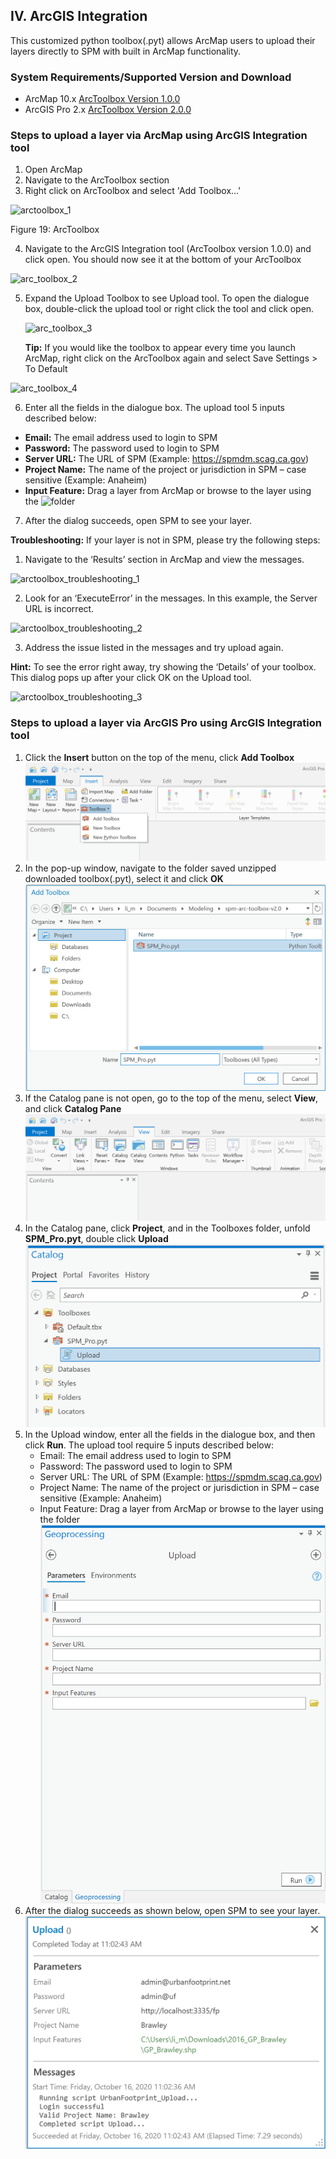 ## **IV.	ArcGIS Integration**

This customized python toolbox(.pyt) allows ArcMap users to upload their layers directly to SPM with built in ArcMap functionality.

### **System Requirements/Supported Version and Download**
 - ArcMap 10.x [ArcToolbox Version 1.0.0](https://s3-us-west-2.amazonaws.com/uf-provisioning/urbanfootprint-arc-toolbox-v1.0.0.zip)
 - ArcGIS Pro 2.x [ArcToolbox Version 2.0.0](files/spm-arc-toolbox-v2.0.zip)

### **Steps to upload a layer via ArcMap using ArcGIS Integration tool**
1. Open ArcMap
2. Navigate to the ArcToolbox section
3. Right click on ArcToolbox and select 'Add Toolbox...'

  ![arctoolbox_1](images/scag_10_11_17/arctoolbox_1.png)

  Figure 19: ArcToolbox

4. Navigate to the ArcGIS Integration tool (ArcToolbox version 1.0.0) and click open. You should now see it at the bottom of your ArcToolbox

  ![arc_toolbox_2](images/scag_10_11_17/arctoolbox_2.png)

5. Expand the Upload Toolbox to see Upload tool. To open the dialogue box, double-click the upload tool or right click the tool and click open.  

    ![arc_toolbox_3](images/scag_10_11_17/arctoolbox_3.png)

    **Tip:** If you would like the toolbox to appear every time you launch ArcMap, right click on the ArcToolbox again and select Save Settings > To Default

  ![arc_toolbox_4](images/scag_10_11_17/arctoolbox_4.png)

6.	Enter all the fields in the dialogue box. The upload tool 5 inputs described below:

  - **Email:** The email address used to login to SPM
  - **Password:** The password used to login to SPM
  - **Server URL:** The URL of SPM (Example: https://spmdm.scag.ca.gov)
  - **Project Name:** The name of the project or jurisdiction in SPM – case sensitive (Example: Anaheim)
  - **Input Feature:** Drag a layer from ArcMap or browse to the layer using the ![folder](images/scag_10_11_17/folder.png)

7.	After the dialog succeeds, open SPM to see your layer.

**Troubleshooting:** If your layer is not in SPM, please try the following steps:

1.	Navigate to the ‘Results’ section in ArcMap and view the messages.

  ![arctoolbox_troubleshooting_1](images/scag_10_11_17/arctoolbox_troubleshooting_1.png)

2.	Look for an ‘ExecuteError’ in the messages. In this example, the Server URL is incorrect.

  ![arctoolbox_troubleshooting_2](images/scag_10_11_17/arctoolbox_troubleshooting_2.png)

3.	Address the issue listed in the messages and try upload again.

  **Hint:** To see the error right away, try showing the ‘Details’ of your toolbox. This dialog pops up after your click OK on the Upload tool.

  ![arctoolbox_troubleshooting_3](images/scag_10_11_17/arctoolbox_troubleshooting_3.png)
  
### **Steps to upload a layer via ArcGIS Pro using ArcGIS Integration tool**
  
1. Click the **Insert** button on the top of the menu, click **Add Toolbox**
![step1.png](images/scag_11_17_2020/step1.png)
2. In the pop-up window, navigate to the folder saved unzipped downloaded toolbox(.pyt), select it and click **OK**
![step2.png](images/scag_11_17_2020/step2.png)
3. If the Catalog pane is not open, go to the top of the menu, select **View**, and click **Catalog Pane**
![step3.png](images/scag_11_17_2020/step3.png)
4. In the Catalog pane, click **Project**, and in the Toolboxes folder, unfold **SPM_Pro.pyt**, double click **Upload**
![step4.png](images/scag_11_17_2020/step4.png)
5. In the Upload window, enter all the fields in the dialogue box, and then click **Run**. The upload tool require 5 inputs described below:
   - Email: The email address used to login to SPM
   - Password: The password used to login to SPM
   - Server URL: The URL of SPM (Example: https://spmdm.scag.ca.gov)
   - Project Name: The name of the project or jurisdiction in SPM – case sensitive (Example: Anaheim)
   - Input Feature: Drag a layer from ArcMap or browse to the layer using the folder
![step5.png](images/scag_11_17_2020/step5.png)
6. After the dialog succeeds as shown below, open SPM to see your layer.
![step6.png](images/scag_11_17_2020/step6.png)
  
